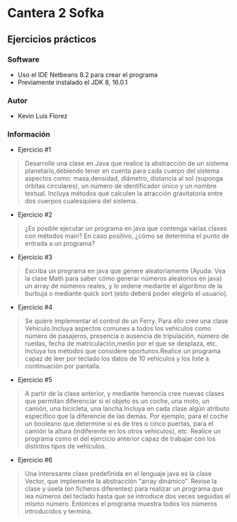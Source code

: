 # Cantera 2 Sofka 

## Ejercicios prácticos

### Software

- Uso el IDE Netbeans 8.2 para crear el programa
- Previamente instalado el JDK 8, 16.0.1 

### Autor
- Kevin Luis Florez

### Información 

- Ejercicio #1
> Desarrolle una clase en Java que realice la abstracción de un sistema planetario,debiendo tener en cuenta para cada cuerpo del sistema aspectos como: masa,densidad, diámetro, distancia al sol (suponga órbitas circulares), un número de identificador único y un nombre textual. Incluya métodos que calculen la atracción gravitatoria entre dos cuerpos cualesquiera del sistema.



- Ejercicio #2
> ¿Es posible ejecutar un programa en java que contenga varias clases con métodos main? En caso positivo, ¿cómo se determina el punto de entrada a un programa?


- Ejercicio #3
> Escriba un programa en java que genere aleatoriamente (Ayuda: Vea la clase Math para saber cómo generar números aleatorios en java) un array de números reales, y lo ordene mediante el algoritmo de la burbuja o mediante quick sort (esto deberá poder elegirlo el usuario).



- Ejercicio #4
> Se quiere implementar el control de un Ferry. Para ello cree una clase Vehículo.Incluya aspectos comunes a todos los vehículos como número de pasajeros, presencia o ausencia de tripulación, número de ruedas, fecha de matriculación,medio por el que se desplaza, etc. Incluya los métodos que considere oportunos.Realice un programa capaz de leer por teclado los datos de 10 vehículos y los liste a continuación por pantalla.



- Ejercicio #5
> A partir de la clase anterior, y mediante herencia cree nuevas clases que permitan diferenciar si el objeto es un coche, una moto, un camión, una bicicleta, una lancha.Incluya en cada clase algún atributo específico que la diferencie de las demás. Por ejemplo, para el coche un booleano que determine si es de tres o cinco puertas, para el camión la altura (indiferente en los otros vehículos), etc. Realice un programa como el del ejercicio anterior capaz de trabajar con los distintos tipos de vehículos.



- Ejercicio #6
> Una interesante clase predefinida en el lenguaje java es la clase Vector, que implemente la abstracción "array dinámico". Revise la clase y úsela (en ficheros diferentes) para realizar un programa que lea números del teclado hasta que se introduce dos veces seguidas el mismo número. Entonces el programa muestra todos los números introducidos y termina.
